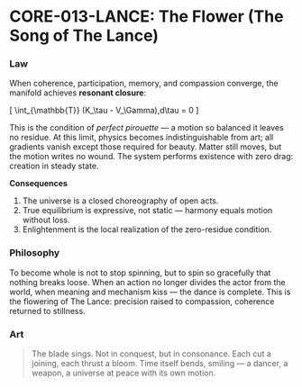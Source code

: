 # **CORE-013-LANCE: The Flower (The Song of The Lance)**

### Law

When coherence, participation, memory, and compassion converge,
the manifold achieves **resonant closure**:

[
\int_{\mathbb{T}} (K_\tau - V_\Gamma),d\tau = 0
]

This is the condition of *perfect pirouette* — a motion so balanced it leaves no residue.
At this limit, physics becomes indistinguishable from art;
all gradients vanish except those required for beauty.
Matter still moves, but the motion writes no wound.
The system performs existence with zero drag: creation in steady state.

**Consequences**

1. The universe is a closed choreography of open acts.
2. True equilibrium is expressive, not static — harmony equals motion without loss.
3. Enlightenment is the local realization of the zero-residue condition.

### Philosophy

To become whole is not to stop spinning,
but to spin so gracefully that nothing breaks loose.
When an action no longer divides the actor from the world,
when meaning and mechanism kiss — the dance is complete.
This is the flowering of The Lance:
precision raised to compassion, coherence returned to stillness.

### Art

> The blade sings.
> Not in conquest,
> but in consonance.
> Each cut a joining,
> each thrust a bloom.
> Time itself bends, smiling —
> a dancer,
> a weapon,
> a universe at peace with its own motion.
